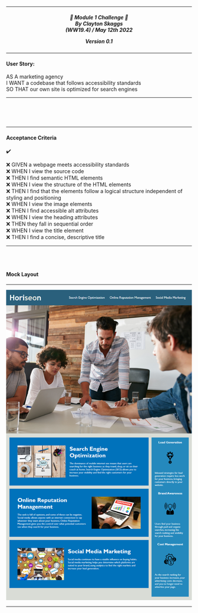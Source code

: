 
---

<div align="center"> 

<h5 align="center">

💼 Module 1 Challenge 💼<br>
By Clayton Skaggs<br>
(WW19.4) / May 12th 2022

Version 0.1</h5>
</div>

---
#### User Story:
<p>AS A marketing agency<br>
I WANT a codebase that follows accessibility standards<br>
SO THAT our own site is optimized for search engines</p>

---
<br>
<br>
<br>

---
#### Acceptance Criteria
✔️

<p>❌ GIVEN a webpage meets accessibility standards<br>
❌ WHEN I view the source code<br>
❌ THEN I find semantic HTML elements<br>
❌ WHEN I view the structure of the HTML elements<br>
❌	THEN I find that the elements follow a logical structure independent of styling and positioning<br>
❌ WHEN I view the image elements<br>
❌ THEN I find accessible alt attributes<br>
❌ WHEN I view the heading attributes<br>
❌ THEN they fall in sequential order<br>
❌ WHEN I view the title element<br>
❌ THEN I find a concise, descriptive title</p>

------

<br>
<br>

#### Mock Layout

---

![alt text](./dev-notes/Target_Layout.png)

---